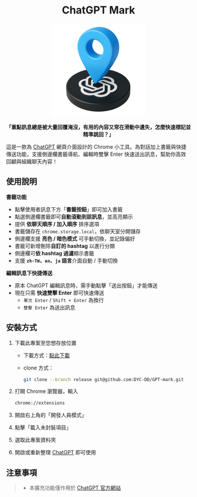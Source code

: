 <div align="center">

# ChatGPT Mark

![](./assets/logo/GPT-pin48.png)

**「重點訊息總是被大量回覆淹沒，有用的內容又常在滑動中遺失，怎麼快速標記並精準跳回？」**

</div>

這是一款為 [ChatGPT](https://chatgpt.com/) 網頁介面設計的 Chrome 小工具。為對話加上書籤與快捷傳送功能，支援側邊欄書籤導航、編輯時雙擊 Enter 快速送出訊息，幫助你高效回顧與組織聊天內容！

## 使用說明

**書籤功能**

- 點擊使用者訊息下方「**書籤按鈕**」即可加入書籤
- 點選側邊欄書籤即可**自動滾動到該訊息**，並高亮顯示
- 提供 **依聊天順序 / 加入順序** 排序選項
- 書籤儲存在 `chrome.storage.local`，依聊天室分開儲存
- 側邊欄支援 **亮色 / 暗色模式** 可手動切換，並記錄偏好
- 書籤可新增刪除**自訂的 hashtag** 以進行分類
- 側邊欄可**依 hashtag 過濾**顯示書籤
- 支援 **`zh-TW`、`en`、`ja` 語言**介面自動 / 手動切換

**編輯訊息下快捷傳送**

- 原本 ChatGPT 編輯訊息時，需手動點擊「送出按鈕」才能傳送
- 現在只需 **快速雙擊 Enter** 即可快速傳送
  - `單次 Enter` / `Shift + Enter` 為換行
  - `雙擊 Enter` 為送出訊息

## 安裝方式

1. 下載此專案至您想存放位置

   - 下載方式：[點此下載](https://github.com/DYC-DD/GPT-mark/archive/refs/tags/v2.2.1.zip)

   - clone 方式：

     ```bash
     git clone --branch release git@github.com:DYC-DD/GPT-mark.git
     ```

2. 打開 Chrome 瀏覽器，輸入
   ```bash
   chrome://extensions
   ```
3. 開啟右上角的「開發人員模式」
4. 點擊「載入未封裝項目」
5. 選取此專案資料夾
6. 開啟或重新整理 [ChatGPT](https://chatgpt.com/) 即可使用

## 注意事項

> - 本擴充功能僅作用於 [ChatGPT 官方網站](https://chatgpt.com/)
